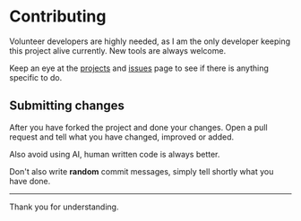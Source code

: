 # Contributing

Volunteer developers are highly needed, as I am the only developer keeping this project alive currently. New tools are
always welcome.

Keep an eye at the [projects](https://github.com/users/vil/projects/2)
and [issues](https://github.com/vil/H4X-Tools/issues) page to see if there is anything specific to do.

## Submitting changes

After you have forked the project and done your changes. Open a pull request and tell what you have changed, improved
or added.

Also avoid using AI, human written code is always better.

Don't also write **random** commit messages, simply tell shortly what you have done.


-------------------------
Thank you for understanding.